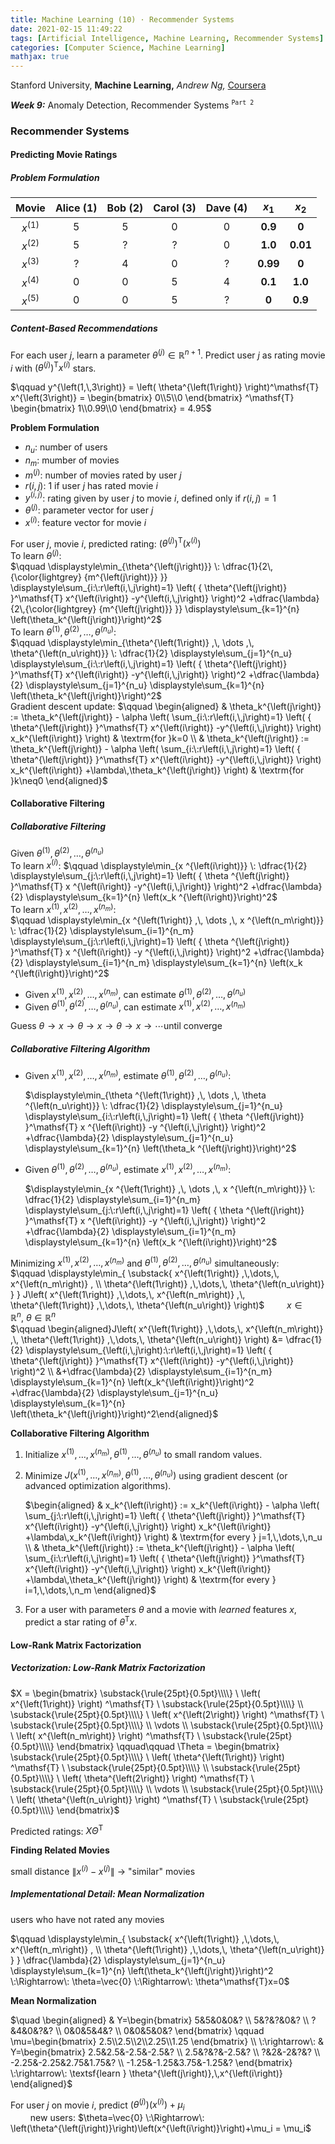 ```yaml
---
title: Machine Learning (10) · Recommender Systems
date: 2021-02-15 11:49:22
tags: [Artificial Intelligence, Machine Learning, Recommender Systems]
categories: [Computer Science, Machine Learning]
mathjax: true
---
```


Stanford University, **Machine Learning,** *Andrew Ng,* [Coursera](https://www.coursera.org/learn/machine-learning/home/info)

***Week 9:*** Anomaly Detection, Recommender Systems <sup> `Part 2`</sup>

### Recommender Systems

#### Predicting Movie Ratings

##### Problem Formulation

|        Movie         | Alice (1) | Bob (2) | Carol (3) | Dave (4) |  $x_1$   |  $x_2$   |
| :------------------: | :-------: | :-----: | :-------: | :------: | :------: | :------: |
| $x^{\left(1\right)}$ |     5     |    5    |     0     |    0     | **0.9**  |  **0**   |
| $x^{\left(2\right)}$ |     5     |    ?    |     ?     |    0     | **1.0**  | **0.01** |
| $x^{\left(3\right)}$ |     ?     |    4    |     0     |    ?     | **0.99** |  **0**   |
| $x^{\left(4\right)}$ |     0     |    0    |     5     |    4     | **0.1**  | **1.0**  |
| $x^{\left(5\right)}$ |     0     |    0    |     5     |    ?     |  **0**   | **0.9**  |

<!-- more -->

##### Content-Based Recommendations

For each user $j$, learn a parameter $\theta^{\left(j\right)} \in\mathbb{R}^{n+1}$. Predict user $j$ as rating movie $i$ with $\left( \theta^{\left(j\right)} \right)^\mathsf{T} x^{\left(i\right)}$ stars.

$\qquad y^{\left(1,\,3\right)} = \left( \theta^{\left(1\right)} \right)^\mathsf{T} x^{\left(3\right)} = \begin{bmatrix} 0\\5\\0 \end{bmatrix} ^\mathsf{T} \begin{bmatrix} 1\\0.99\\0 \end{bmatrix} = 4.95$

**Problem Formulation**

- $n_u$: number of users
- $n_m$: mumber of movies
- $m^{\left(j\right)}$: number of movies rated by user $j$
- $r\left(i,\,j\right)$: $1$ if user $j$ has rated movie $i$
- $y^{\left(i,\,j\right)}$: rating given by user $j$ to movie $i$, defined only if $r\left(i,\,j\right)=1$
- $\theta^{\left(j\right)}$: parameter vector for user $j$
- $x^{\left(i\right)}$: feature vector for movie $i$

For user $j$, movie $i$, predicted rating: $\left( \theta^{\left(j\right)} \right)^\mathsf{T} \left( x^{\left(i\right)} \right)$  
To learn $\theta^{\left(j\right)}$:  
$\qquad \displaystyle\min_{\theta^{\left(j\right)}} \: \dfrac{1}{2\,{\color{lightgrey} {m^{\left(j\right)}} }} \displaystyle\sum_{i:\:r\left(i,\,j\right)=1} \left( { \theta^{\left(j\right)} }^\mathsf{T} x^{\left(i\right)} -y^{\left(i,\,j\right)} \right)^2 +\dfrac{\lambda}{2\,{\color{lightgrey} {m^{\left(j\right)}} }} \displaystyle\sum_{k=1}^{n} \left(\theta_k^{\left(j\right)}\right)^2$  
To learn $\theta^{\left(1\right)} ,\, \theta^{\left(2\right)} ,\, \dots ,\, \theta^{\left(n_u\right)}$:  
$\qquad \displaystyle\min_{\theta^{\left(1\right)} ,\, \dots ,\, \theta^{\left(n_u\right)}} \: \dfrac{1}{2} \displaystyle\sum_{j=1}^{n_u} \displaystyle\sum_{i:\:r\left(i,\,j\right)=1} \left( { \theta^{\left(j\right)} }^\mathsf{T} x^{\left(i\right)} -y^{\left(i,\,j\right)} \right)^2 +\dfrac{\lambda}{2} \displaystyle\sum_{j=1}^{n_u} \displaystyle\sum_{k=1}^{n} \left(\theta_k^{\left(j\right)}\right)^2$  
Gradient descent update:
$\qquad \begin{aligned} & \theta_k^{\left(j\right)} := \theta_k^{\left(j\right)} - \alpha \left( \sum_{i:\:r\left(i,\,j\right)=1} \left( { \theta^{\left(j\right)} }^\mathsf{T} x^{\left(i\right)} -y^{\left(i,\,j\right)} \right) x_k^{\left(i\right)} \right) & \textrm{for }k=0 \\ & \theta_k^{\left(j\right)} := \theta_k^{\left(j\right)} - \alpha \left( \sum_{i:\:r\left(i,\,j\right)=1} \left( { \theta^{\left(j\right)} }^\mathsf{T} x^{\left(i\right)} -y^{\left(i,\,j\right)} \right) x_k^{\left(i\right)} +\lambda\,\theta_k^{\left(j\right)} \right) & \textrm{for }k\neq0 \end{aligned}$

#### Collaborative Filtering

##### Collaborative Filtering

Given $\theta^{\left(1\right)} ,\, \theta^{\left(2\right)} ,\, \dots ,\, \theta^{\left(n_u\right)}$  
To learn $x ^{\left(i\right)}$:
$\qquad \displaystyle\min_{x ^{\left(i\right)}} \: \dfrac{1}{2} \displaystyle\sum_{j:\:r\left(i,\,j\right)=1} \left( { \theta ^{\left(j\right)} }^\mathsf{T} x ^{\left(i\right)} -y^{\left(i,\,j\right)} \right)^2 +\dfrac{\lambda}{2} \displaystyle\sum_{k=1}^{n} \left(x_k ^{\left(i\right)}\right)^2$  
To learn $x^{\left(1\right)} ,\, x^{\left(2\right)} ,\, \dots ,\, x^{\left(n_m\right)}$:  
$\qquad \displaystyle\min_{x ^{\left(1\right)} ,\, \dots ,\, x ^{\left(n_m\right)}} \: \dfrac{1}{2} \displaystyle\sum_{i=1}^{n_m} \displaystyle\sum_{j:\:r\left(i,\,j\right)=1} \left( { \theta ^{\left(j\right)} }^\mathsf{T} x ^{\left(i\right)} -y ^{\left(i,\,j\right)} \right)^2 +\dfrac{\lambda}{2} \displaystyle\sum_{i=1}^{n_m} \displaystyle\sum_{k=1}^{n} \left(x_k ^{\left(i\right)}\right)^2$

- Given $x ^{\left(1\right)} ,\, x ^{\left(2\right)} ,\, \dots ,\, x ^{\left(n_m\right)}$, can estimate $\theta ^{\left(1\right)} ,\, \theta ^{\left(2\right)} ,\, \dots ,\, \theta ^{\left(n_u\right)}$
- Given $\theta ^{\left(1\right)} ,\, \theta ^{\left(2\right)} ,\, \dots ,\, \theta ^{\left(n_u\right)}$, can estimate $x ^{\left(1\right)} ,\, x ^{\left(2\right)} ,\, \dots ,\, x ^{\left(n_m\right)}$

$\textsf{Guess } \theta \rightarrow x \rightarrow \theta \rightarrow x \rightarrow \theta \rightarrow x \rightarrow \cdots \textsf{until converge}$

##### Collaborative Filtering Algorithm

- Given $x ^{\left(1\right)} ,\, x ^{\left(2\right)} ,\, \dots ,\, x ^{\left(n_m\right)}$, estimate $\theta ^{\left(1\right)} ,\, \theta ^{\left(2\right)} ,\, \dots ,\, \theta ^{\left(n_u\right)}$:

  $\displaystyle\min_{\theta ^{\left(1\right)} ,\, \dots ,\, \theta ^{\left(n_u\right)}} \: \dfrac{1}{2} \displaystyle\sum_{j=1}^{n_u} \displaystyle\sum_{i:\:r\left(i,\,j\right)=1} \left( { \theta ^{\left(j\right)} }^\mathsf{T} x ^{\left(i\right)} -y ^{\left(i,\,j\right)} \right)^2 +\dfrac{\lambda}{2} \displaystyle\sum_{j=1}^{n_u} \displaystyle\sum_{k=1}^{n} \left(\theta_k ^{\left(j\right)}\right)^2$

- Given $\theta ^{\left(1\right)} ,\, \theta ^{\left(2\right)} ,\, \dots ,\, \theta ^{\left(n_u\right)}$, estimate $x ^{\left(1\right)} ,\, x ^{\left(2\right)} ,\, \dots ,\, x ^{\left(n_m\right)}$:

  $\displaystyle\min_{x ^{\left(1\right)} ,\, \dots ,\, x ^{\left(n_m\right)}} \: \dfrac{1}{2} \displaystyle\sum_{i=1}^{n_m} \displaystyle\sum_{j:\:r\left(i,\,j\right)=1} \left( { \theta ^{\left(j\right)} }^\mathsf{T} x ^{\left(i\right)} -y ^{\left(i,\,j\right)} \right)^2 +\dfrac{\lambda}{2} \displaystyle\sum_{i=1}^{n_m} \displaystyle\sum_{k=1}^{n} \left(x_k ^{\left(i\right)}\right)^2$

Minimizing $x^{\left(1\right)} ,\, x^{\left(2\right)} ,\, \dots ,\, x^{\left(n_m\right)}$ and $\theta^{\left(1\right)} ,\, \theta^{\left(2\right)} ,\, \dots ,\, \theta^{\left(n_u\right)}$ simultaneously:  
$\qquad \displaystyle\min_{ \substack{ x^{\left(1\right)} ,\,\dots,\, x^{\left(n_m\right)} , \\ \theta^{\left(1\right)} ,\,\dots,\, \theta^{\left(n_u\right)} } } J\left( x^{\left(1\right)} ,\,\dots,\, x^{\left(n_m\right)} ,\, \theta^{\left(1\right)} ,\,\dots,\, \theta^{\left(n_u\right)} \right)$ $\qquad x \in \mathbb{R}^n ,\ \theta \in \mathbb{R}^n$  
$\qquad \begin{aligned}J\left( x^{\left(1\right)} ,\,\dots,\, x^{\left(n_m\right)} ,\, \theta^{\left(1\right)} ,\,\dots,\, \theta^{\left(n_u\right)} \right) &= \dfrac{1}{2} \displaystyle\sum_{\left(i,\,j\right):\:r\left(i,\,j\right)=1} \left( { \theta^{\left(j\right)} }^\mathsf{T} x^{\left(i\right)} -y^{\left(i,\,j\right)} \right)^2 \\ &+\dfrac{\lambda}{2} \displaystyle\sum_{i=1}^{n_m} \displaystyle\sum_{k=1}^{n} \left(x_k^{\left(i\right)}\right)^2 +\dfrac{\lambda}{2} \displaystyle\sum_{j=1}^{n_u} \displaystyle\sum_{k=1}^{n} \left(\theta_k^{\left(j\right)}\right)^2\end{aligned}$

**Collaborative Filtering Algorithm**

1. Initialize $x^{\left(1\right)} ,\,\dots,\, x^{\left(n_m\right)} ,\, \theta^{\left(1\right)} ,\,\dots,\, \theta^{\left(n_u\right)}$ to small random values.

2. Minimize $J\left( x^{\left(1\right)} ,\,\dots,\, x^{\left(n_m\right)} ,\, \theta^{\left(1\right)} ,\,\dots,\, \theta^{\left(n_u\right)} \right)$ using gradient descent (or advanced optimization algorithms).

   $\begin{aligned} & x_k^{\left(i\right)} := x_k^{\left(i\right)} - \alpha \left( \sum_{j:\:r\left(i,\,j\right)=1} \left( { \theta^{\left(j\right)} }^\mathsf{T} x^{\left(i\right)} -y^{\left(i,\,j\right)} \right) x_k^{\left(i\right)} +\lambda\,x_k^{\left(i\right)} \right) & \textrm{for every } j=1,\,\dots,\,n_u \\ & \theta_k^{\left(j\right)} := \theta_k^{\left(j\right)} - \alpha \left( \sum_{i:\:r\left(i,\,j\right)=1} \left( { \theta^{\left(j\right)} }^\mathsf{T} x^{\left(i\right)} -y^{\left(i,\,j\right)} \right) x_k^{\left(i\right)} +\lambda\,\theta_k^{\left(j\right)} \right) & \textrm{for every } i=1,\,\dots,\,n_m \end{aligned}$

3. For a user with parameters $\theta$ and a movie with *learned* features $x$, predict a star rating of $\theta^\mathsf{T}x$.

#### Low-Rank Matrix Factorization

##### Vectorization: Low-Rank Matrix Factorization

$X = \begin{bmatrix} \substack{\rule{25pt}{0.5pt}\\\\} \ \left( x^{\left(1\right)} \right) ^\mathsf{T} \ \substack{\rule{25pt}{0.5pt}\\\\} \\ \substack{\rule{25pt}{0.5pt}\\\\} \ \left( x^{\left(2\right)} \right) ^\mathsf{T} \ \substack{\rule{25pt}{0.5pt}\\\\} \\ \vdots \\ \substack{\rule{25pt}{0.5pt}\\\\} \ \left( x^{\left(n_m\right)} \right) ^\mathsf{T} \ \substack{\rule{25pt}{0.5pt}\\\\} \end{bmatrix} \qquad\qquad \Theta = \begin{bmatrix} \substack{\rule{25pt}{0.5pt}\\\\} \ \left( \theta^{\left(1\right)} \right) ^\mathsf{T} \ \substack{\rule{25pt}{0.5pt}\\\\} \\ \substack{\rule{25pt}{0.5pt}\\\\} \ \left( \theta^{\left(2\right)} \right) ^\mathsf{T} \ \substack{\rule{25pt}{0.5pt}\\\\} \\ \vdots \\ \substack{\rule{25pt}{0.5pt}\\\\} \ \left( \theta^{\left(n_u\right)} \right) ^\mathsf{T} \ \substack{\rule{25pt}{0.5pt}\\\\} \end{bmatrix}$

Predicted ratings: $X\Theta^\mathsf{T}$

**Finding Related Movies**

small distance $\left\| x^{\left(i\right)} - x^{\left(j\right)} \right\|$ $\rightarrow$ "similar" movies

##### Implementational Detail: Mean Normalization

users who have not rated any movies

$\qquad \displaystyle\min_{ \substack{ x^{\left(1\right)} ,\,\dots,\, x^{\left(n_m\right)} , \\ \theta^{\left(1\right)} ,\,\dots,\, \theta^{\left(n_u\right)} } } \dfrac{\lambda}{2} \displaystyle\sum_{j=1}^{n_u} \displaystyle\sum_{k=1}^{n} \left(\theta_k^{\left(j\right)}\right)^2 \:\Rightarrow\: \theta=\vec{0} \:\Rightarrow\: \theta^\mathsf{T}x=0$

**Mean Normalization**

$\quad \begin{aligned} & Y=\begin{bmatrix} 5&5&0&0&? \\ 5&?&?&0&? \\ ?&4&0&?&? \\ 0&0&5&4&? \\ 0&0&5&0&? \end{bmatrix} \qquad \mu=\begin{bmatrix} 2.5\\2.5\\2\\2.25\\1.25 \end{bmatrix} \\ \:\rightarrow\: & Y=\begin{bmatrix} 2.5&2.5&-2.5&-2.5&? \\ 2.5&?&?&-2.5&? \\ ?&2&-2&?&? \\ -2.25&-2.25&2.75&1.75&? \\ -1.25&-1.25&3.75&-1.25&? \end{bmatrix} \:\rightarrow\: \textsf{learn } \theta^{\left(j\right)},\,x^{\left(i\right)} \end{aligned}$

For user $j$ on movie $i$, predict $\left(\theta^{\left(j\right)}\right)\left(x^{\left(i\right)}\right)+\mu_i$  
$\qquad$new users: $\theta=\vec{0} \:\Rightarrow\: \left(\theta^{\left(j\right)}\right)\left(x^{\left(i\right)}\right)+\mu_i = \mu_i$
